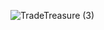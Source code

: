 ![TradeTreasure (3)](https://github.com/chauhansumitdev/DesignPatterns/assets/103536827/be0ca91e-3583-4727-a1b0-fd57a6b516e8)
